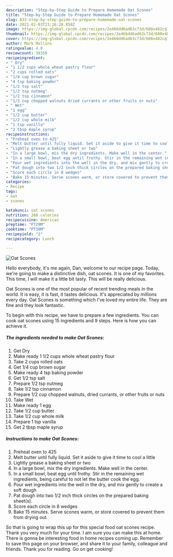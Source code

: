 ```yaml
---
description: "Step-by-Step Guide to Prepare Homemade Oat Scones"
title: "Step-by-Step Guide to Prepare Homemade Oat Scones"
slug: 833-step-by-step-guide-to-prepare-homemade-oat-scones
date: 2021-01-03T23:26:28.858Z
image: https://img-global.cpcdn.com/recipes/2e466dd6ad63c73d/680x482cq70/oat-scones-recipe-main-photo.jpg
thumbnail: https://img-global.cpcdn.com/recipes/2e466dd6ad63c73d/680x482cq70/oat-scones-recipe-main-photo.jpg
cover: https://img-global.cpcdn.com/recipes/2e466dd6ad63c73d/680x482cq70/oat-scones-recipe-main-photo.jpg
author: Mark Mullins
ratingvalue: 4.8
reviewcount: 38358
recipeingredient:
- " Dry"
- "1 1/2 cups whole wheat pastry flour"
- "2 cups rolled oats"
- "1/4 cup brown sugar"
- "4 tsp baking powder"
- "1/2 tsp salt"
- "1/2 tsp nutmeg"
- "1/2 tsp cinnamon"
- "1/2 cup chopped walnuts dried currants or other fruits or nuts"
- " Wet"
- "1 egg"
- "1/2 cup butter"
- "1/2 cup whole milk"
- "1 tsp vanilla"
- "2 tbsp maple syrup"
recipeinstructions:
- "Preheat oven to 425"
- "Melt butter until fully liquid. Set it aside to give it time to cool a little"
- "Lightly grease a baking sheet or two"
- "In a large bowl, mix the dry ingredients. Make well in the center."
- "In a small bowl, beat egg until frothy. Stir in the remaining wet ingredients, being careful to not let the butter cook the egg."
- "Pour wet ingredients into the well in the dry, and mix gently to create a soft dough"
- "Pat dough into two 1/2 inch thick circles on the prepared baking sheet(s)."
- "Score each circle in 8 wedges"
- "Bake 15 minutes. Serve scones warm, or store covered to prevent them from drying out."
categories:
- Recipe
tags:
- oat
- scones

katakunci: oat scones 
nutrition: 268 calories
recipecuisine: American
preptime: "PT29M"
cooktime: "PT30M"
recipeyield: "2"
recipecategory: Lunch

---
```



![Oat Scones](https://img-global.cpcdn.com/recipes/2e466dd6ad63c73d/680x482cq70/oat-scones-recipe-main-photo.jpg)

Hello everybody, it's me again, Dan, welcome to our recipe page. Today, we're going to make a distinctive dish, oat scones. It is one of my favorites. This time, I will make it a little bit tasty. This will be really delicious.



Oat Scones is one of the most popular of recent trending meals in the world. It is easy, it is fast, it tastes delicious. It's appreciated by millions every day. Oat Scones is something which I've loved my entire life. They are fine and they look fantastic.


To begin with this recipe, we have to prepare a few ingredients. You can cook oat scones using 15 ingredients and 9 steps. Here is how you can achieve it.

<!--inarticleads1-->

##### The ingredients needed to make Oat Scones:

1. Get  Dry
1. Make ready 1 1/2 cups whole wheat pastry flour
1. Take 2 cups rolled oats
1. Get 1/4 cup brown sugar
1. Make ready 4 tsp baking powder
1. Get 1/2 tsp salt
1. Prepare 1/2 tsp nutmeg
1. Take 1/2 tsp cinnamon
1. Prepare 1/2 cup chopped walnuts, dried currants, or other fruits or nuts
1. Take  Wet
1. Make ready 1 egg
1. Take 1/2 cup butter
1. Take 1/2 cup whole milk
1. Prepare 1 tsp vanilla
1. Get 2 tbsp maple syrup




<!--inarticleads2-->

##### Instructions to make Oat Scones:

1. Preheat oven to 425
1. Melt butter until fully liquid. Set it aside to give it time to cool a little
1. Lightly grease a baking sheet or two
1. In a large bowl, mix the dry ingredients. Make well in the center.
1. In a small bowl, beat egg until frothy. Stir in the remaining wet ingredients, being careful to not let the butter cook the egg.
1. Pour wet ingredients into the well in the dry, and mix gently to create a soft dough
1. Pat dough into two 1/2 inch thick circles on the prepared baking sheet(s).
1. Score each circle in 8 wedges
1. Bake 15 minutes. Serve scones warm, or store covered to prevent them from drying out.




So that is going to wrap this up for this special food oat scones recipe. Thank you very much for your time. I am sure you can make this at home. There is gonna be interesting food in home recipes coming up. Remember to save this page on your browser, and share it to your family, colleague and friends. Thank you for reading. Go on get cooking!
